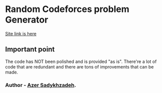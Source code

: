 # Random Codeforces problem Generator
[Site link is here](https://sadykhzadeh.github.io/random-cf-problem/)


## Important point
The code has NOT been polished and is provided "as is". There're a lot of code that are redundant and there are tons of improvements that can be made.

### Author - [Azer Sadykhzadeh](https://github.com/sadykhzadeh).
